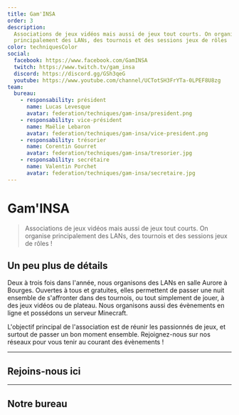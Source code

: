 ```yaml
---
title: Gam'INSA
order: 3
description:
  Associations de jeux vidéos mais aussi de jeux tout courts. On organise
  principalement des LANs, des tournois et des sessions jeux de rôles !
color: techniquesColor
social:
  facebook: https://www.facebook.com/GamINSA
  twitch: https://www.twitch.tv/gam_insa
  discord: https://discord.gg/GSh3qeG
  youtube: https://www.youtube.com/channel/UCTotSH3FrYTa-0LPEF8U8zg
team:
  bureau:
    - responsability: président
      name: Lucas Levesque
      avatar: federation/techniques/gam-insa/president.png
    - responsability: vice-président
      name: Maëlie Lebaron
      avatar: federation/techniques/gam-insa/vice-president.png
    - responsability: trésorier
      name: Corentin Gourret
      avatar: federation/techniques/gam-insa/tresorier.jpg
    - responsability: secrétaire
      name: Valentin Porchet
      avatar: federation/techniques/gam-insa/secretaire.jpg
---
```


# Gam'INSA

<campus-center>
  <campus-responsive-image
    folder-name="federation/techniques/gam-insa"
    name="logo.png"
    max-width="400"></campus-responsive-image>
</campus-center>

> Associations de jeux vidéos mais aussi de jeux tout courts. On organise
> principalement des LANs, des tournois et des sessions jeux de rôles !

## Un peu plus de détails

Deux à trois fois dans l'année, nous organisons des LANs en salle Aurore à
Bourges. Ouvertes à tous et gratuites, elles permettent de passer une nuit
ensemble de s'affronter dans des tournois, ou tout simplement de jouer, à des
jeux vidéos ou de plateau. Nous organisons aussi des évènements en ligne et
possédons un serveur Minecraft.

L'objectif principal de l'association est de réunir les passionnés de jeux, et
surtout de passer un bon moment ensemble. Rejoignez-nous sur nos réseaux pour
vous tenir au courant des évènements !

---

## Rejoins-nous ici

<campus-social :social="social" :color="color"></campus-social>

---

## Notre bureau

<campus-team :team="team" :color="color"></campus-team>
